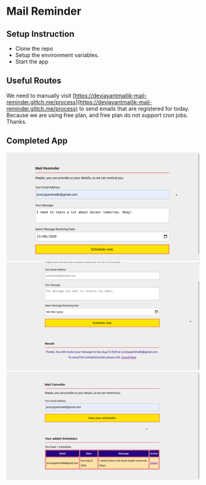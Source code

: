 # Mail Reminder

## Setup Instruction

- Clone the repo
- Setup the environment variables.
- Start the app

## Useful Routes

We need to manually visit [https://devjayantmailik-mail-reminder.glitch.me/process](https://devjayantmailik-mail-reminder.glitch.me/process) to send emails that are registered for today. Because we are using free plan, and free plan do not support cron jobs. Thanks.

## Completed App

![mail reminder screenshot](./screenshots/1.png)
![mail reminder screenshot](./screenshots/2.png)
![mail reminder screenshot](./screenshots/3.png)
